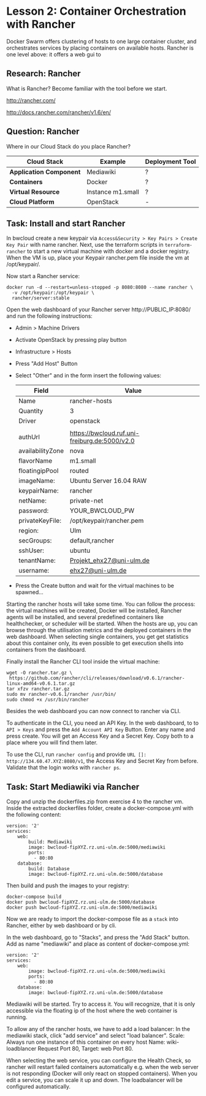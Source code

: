 # Lesson 2: Container Orchestration with Rancher

Docker Swarm offers clustering of hosts to one large container cluster, and orchestrates services by placing
containers on available hosts. Rancher is one level above: it offers a web gui to 

## Research: Rancher

What is Rancher? Become familiar with the tool before we start.

http://rancher.com/

http://docs.rancher.com/rancher/v1.6/en/

## Question: Rancher

Where in our Cloud Stack do you place Rancher?

  | Cloud Stack | Example | Deployment Tool | 
  | --- | --- | --- |
  | **Application Component** | Mediawiki | ? |
  | **Containers** | Docker | ? |
  | **Virtual Resource** | Instance m1.small | ? |
  | **Cloud Platform** | OpenStack | - |

## Task: Install and start Rancher

In bwcloud create a new keypair via `Access&Security > Key Pairs > Create Key Pair` with name rancher. 
Next, use the terraform scripts in `terraform-rancher` to start a new virtual machine with docker and a docker
registry. When the VM is up, place your Keypair rancher.pem file inside the vm at /opt/keypair/.

Now start a Rancher service:

```
docker run -d --restart=unless-stopped -p 8080:8080 --name rancher \
  -v /opt/keypair:/opt/keypair \
  rancher/server:stable
```

Open the web dashboard of your Rancher server http://PUBLIC_IP:8080/ and run the following instructions:

* Admin > Machine Drivers
* Activate OpenStack by pressing play button

* Infrastructure > Hosts
* Press "Add Host" Button
* Select "Other" and in the form insert the following values:

  | Field | Value |
  | --- | --- |
  | Name              | rancher-hosts                  |
  | Quantity          | 3                  |
  | Driver            | openstack                  |
  |                   |                   |
  | authUrl           | https://bwcloud.ruf.uni-freiburg.de:5000/v2.0                  |
  | availabilityZone  | nova                  |
  | flavorName        | m1.small                  |
  | floatingipPool    | routed                  |
  | imageName:        |	Ubuntu Server 16.04 RAW                  |
  | keypairName:      | rancher                  |
  | netName:          | private-net                  |
  | password:         | YOUR_BWCLOUD_PW                  |
  | privateKeyFile:   | /opt/keypair/rancher.pem                  |
  | region:           | Ulm                  |
  | secGroups:        | default,rancher       |
  | sshUser:          | ubuntu                  |
  | tenantName:       | Projekt_ehx27@uni-ulm.de                  |
  | username:         | ehx27@uni-ulm.de                  |

* Press the Create button and wait for the virtual machines to be spawned...

Starting the rancher hosts will take some time. You can follow the process: the virtual machines will be created, Docker will be installed, Rancher agents will be installed, and several predefined containers like healthchecker, or scheduler will be started. When the hosts are up, you can browse through the utilisation metrics and the deployed containers in the web dashboard. When selecting single containers, you get 
get statistics about this container only, its even possible to get execution shells into containers from the dashboard.

Finally install the Rancher CLI tool inside the virtual machine:

```
wget -O rancher.tar.gz \
 https://github.com/rancher/cli/releases/download/v0.6.1/rancher-linux-amd64-v0.6.1.tar.gz
tar xfzv rancher.tar.gz
sudo mv rancher-v0.6.1/rancher /usr/bin/
sudo chmod +x /usr/bin/rancher
```

Besides the web dashboard you can now connect to rancher via CLI.

To authenticate in the CLI, you need an API Key. In the web dashboard, to to 
`API > Keys` and press the `Add Account API Key` Button. Enter any name and press create. You will get an Access Key and a Secret Key. Copy both to a place where you will find them later.

To use the CLI, run `rancher config` and provide `URL []:  http://134.60.47.XYZ:8080/v1`, the Access Key and Secret Key from before.
Validate that the login works with `rancher ps`.

## Task: Start Mediawiki via Rancher

Copy and unzip the dockerfiles.zip from exercise 4 to the rancher vm. Inside the extracted dockerfiles folder, create a docker-compose.yml with the following content:

```
version: '2'
services:
    web:
        build: Mediawiki
        image: bwcloud-fipXYZ.rz.uni-ulm.de:5000/mediawiki
        ports:
          - 80:80
    database:
        build: Database
        image: bwcloud-fipXYZ.rz.uni-ulm.de:5000/database
```

Then build and push the images to your registry:

```
docker-compose build
docker push bwcloud-fipXYZ.rz.uni-ulm.de:5000/database
docker push bwcloud-fipXYZ.rz.uni-ulm.de:5000/mediawiki
```

Now we are ready to import the docker-compose file as a `stack` into Rancher, either by web dashboard or by cli.

In the web dashboard, go to "Stacks", and press the "Add Stack" button. Add as name "mediawiki" and place as content of docker-compose.yml:

```
version: '2'
services:
    web:
        image: bwcloud-fipXYZ.rz.uni-ulm.de:5000/mediawiki
        ports:
          - 80:80
    database:
        image: bwcloud-fipXYZ.rz.uni-ulm.de:5000/database
```

Mediawiki will be started. Try to access it. You will recognize, that it is only accessible via the floating ip of the host where the web container is running. 

To allow any of the rancher hosts, we have to add a load balancer: 
In the mediawiki stack, click "add service" and select "load balancer".
Scale: Always run one instance of this container on every host
Name: wiki-loadblancer
Request Port 80, Target: web Port 80.

When selecting the web service, you can configure the Health Check, so rancher will restart failed containers automatically e.g. when the web server is not responding (Docker will only react on stopped containers). When you edit a service, you can scale it up and down. The loadbalancer will be configured automatically.
